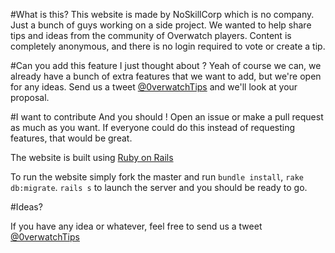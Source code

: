 #What is this?
This website is made by NoSkillCorp which is no company. Just a bunch of guys working on a side project.
We wanted to help share tips and ideas from the community of Overwatch players.
Content is completely anonymous, and there is no login required to vote or create a tip.

#Can you add this feature I just thought about ?
Yeah of course we can, we already have a bunch of extra features that we want to add, but we're open for any ideas.
Send us a tweet [@0verwatchTips](https://twitter.com/0verwatchTips) and we'll look at your proposal.

#I want to contribute
And you should ! Open an issue or make a pull request as much as you want.
If everyone could do this instead of requesting features, that would be great.

The website is built using [Ruby on Rails](http://rubyonrails.org/)

To run the website simply fork the master and run `bundle install`, `rake db:migrate`.
`rails s` to launch the server and you should be ready to go.

#Ideas? 

If you have any idea or whatever, feel free to send us a tweet [@0verwatchTips](https://twitter.com/0verwatchTips)

